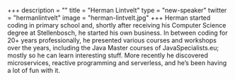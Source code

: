 +++
description = ""
title = "Herman Lintvelt"
type = "new-speaker"
twitter = "hermanlintvelt"
image = "herman-lintvelt.jpg"
+++
Herman started coding in primary school and, shortly after receiving his Computer Science degree at Stellenbosch, he started his own business. In between coding for 20+ years professionally, he presented various courses and workshops over the years, including the Java Master courses of JavaSpecialists.eu; mostly so he can learn interesting stuff. More recently he discovered microservices, reactive programming and serverless, and he’s been having a lot of fun with it.